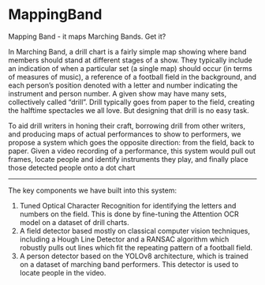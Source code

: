 # MappingBand
Mapping Band - it maps Marching Bands. Get it?

In Marching Band, a drill chart is a fairly simple map showing where band members should stand at different stages of a show. They typically include an indication of when a particular set (a single map) should occur (in terms of measures of music), a reference of a football field in the background, and each person’s position denoted with a letter and number indicating the instrument and person number. A given show may have many sets, collectively called “drill”. Drill typically goes from paper to the field, creating the halftime spectacles we all love. But designing that drill is no easy task.

To aid drill writers in honing their craft, borrowing drill from other writers, and producing maps of actual performances to show to performers, we propose a system which goes the opposite direction: from the field, back to paper. Given a video recording of a performance, this system would pull out frames, locate people and identify instruments they play, and finally place those detected people onto a dot chart


---

The key components we have built into this system:
1. Tuned Optical Character Recognition for identifying the letters and numbers on the field. This is done by fine-tuning the Attention OCR model on a dataset of drill charts.
1. A field detector based mostly on classical computer vision techniques, including a Hough Line Detector and a RANSAC algorithm which robustly pulls out lines which fit the repeating pattern of a football field.
1. A person detector based on the YOLOv8 architecture, which is trained on a dataset of marching band performers. This detector is used to locate people in the video.